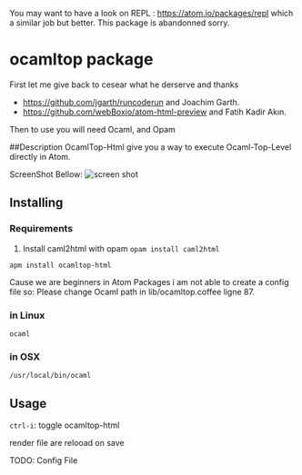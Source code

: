 You may want to have a look on REPL : https://atom.io/packages/repl which a similar job but better.
This package is abandonned sorry.
# ocamltop package

First let me give back to cesear what he derserve and thanks
- https://github.com/jgarth/runcoderun and Joachim Garth.
- https://github.com/webBoxio/atom-html-preview and Fatih Kadir Akın.

Then to use you will need Ocaml, and Opam

##Description
OcamlTop-Html give you a way to execute Ocaml-Top-Level directly in Atom.

ScreenShot Bellow:
![screen shot](http://i.imgur.com/RasigL7.png)

## Installing
### Requirements
1. Install caml2html with opam `opam install caml2html`

```apm install ocamltop-html```

Cause we are beginners in Atom Packages i am not able to create a config file so:
Please change Ocaml path in lib/ocamltop.coffee ligne 87.

### in Linux
`ocaml`

### in OSX
`/usr/local/bin/ocaml`


## Usage

`ctrl-i`: toggle ocamltop-html

render file are relooad on save

TODO:
Config File

